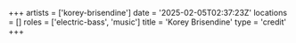 +++
artists = ['korey-brisendine']
date = '2025-02-05T02:37:23Z'
locations = []
roles = ['electric-bass', 'music']
title = 'Korey Brisendine'
type = 'credit'
+++

